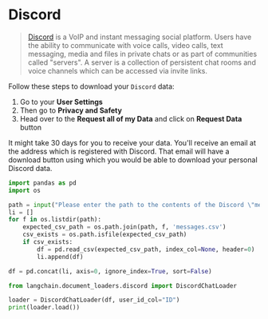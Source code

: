 # Discord

>[Discord](https://discord.com/) is a VoIP and instant messaging social platform. Users have the ability to communicate with voice calls, video calls, text messaging, media and files in private chats or as part of communities called "servers". A server is a collection of persistent chat rooms and voice channels which can be accessed via invite links.

Follow these steps to download your `Discord` data:

1. Go to your **User Settings**
2. Then go to **Privacy and Safety**
3. Head over to the **Request all of my Data** and click on **Request Data** button

It might take 30 days for you to receive your data. You'll receive an email at the address which is registered with Discord. That email will have a download button using which you would be able to download your personal Discord data.

<!-- WARNING: THIS FILE WAS AUTOGENERATED! DO NOT EDIT! Instead, edit the notebook w/the location & name as this file. -->


```python
import pandas as pd
import os
```


```python
path = input("Please enter the path to the contents of the Discord \"messages\" folder: ")
li = []
for f in os.listdir(path):
    expected_csv_path = os.path.join(path, f, 'messages.csv')
    csv_exists = os.path.isfile(expected_csv_path)
    if csv_exists:
        df = pd.read_csv(expected_csv_path, index_col=None, header=0)
        li.append(df)

df = pd.concat(li, axis=0, ignore_index=True, sort=False)
```


```python
from langchain.document_loaders.discord import DiscordChatLoader
```


```python
loader = DiscordChatLoader(df, user_id_col="ID")
print(loader.load())
```
